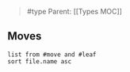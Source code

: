 > #type
> Parent: [[Types MOC]]

## Moves
```dataview
list from #move and #leaf 
sort file.name asc
```